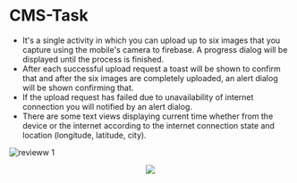 # CMS-Task
* It's a single activity in which you can upload up to six images that you capture using the mobile's camera to firebase. A progress dialog will be displayed until the process is finished.
* After each successful upload request a toast will be shown to confirm that and after the six images are completely uploaded, an alert dialog will be shown confirming that.
* If the upload request has failed due to unavailability of internet connection you will notified by an alert dialog.
* There are some text views displaying current time whether from the device or the internet according to the internet connection state and location (longitude, latitude, city). 

![revieww 1](https://user-images.githubusercontent.com/24354705/45464794-7aa92580-b712-11e8-986b-38242fe050e5.jpg)

<p align="center">
    <img src="https://user-images.githubusercontent.com/24354705/45465430-73374b80-b715-11e8-8afa-8dedf50f3512.jpg">
</p>
